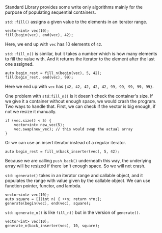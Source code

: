 
Standard Library provides some write only algorithms mainly for the purpose of populating sequential containers.

`std::fill()` assigns a given value to the elements in an iterator range.
```
vector<int> vec(10);
fill(begin(vec), end(vec), 42);
```
Here, we end up with `vec` has 10 elements of `42`.

`std::fill_n()` is similar, but it takes a number which is how many elements to fill the value with. And it returns the iterator to the element after the last one assigned.
```
auto begin_rest = fill_n(begin(vec), 5, 42);
fill(begin_rest, end(vec), 99);
```
Here we end up with `vec` has `{42, 42, 42, 42, 42, 99, 99, 99, 99, 99}`.

One problem with `std:fill_n()` is it doesn't check the container's size. If we give it a container without enough space, we would crash the program. Two ways to handle that. First, we can check if the vector is big enough, if not we resize it manually.
```
if (vec.size() < 5) {
	vector<int> new_vec(5);
	vec.swap(new_vec); // this would swap the actual array
}
```
Or we can use an insert iterator instead of a regular iterator.
```
auto begin_rest = fill_n(back_inserter(vec), 5, 42);
```
Because we are calling `push_back()` underneath this way, the underlying array will be resized if there isn't enough space. So we will not crash.

`std::generate()` takes in an iterator range and callable object, and it populates the range with value given by the callable object. We can use function pointer, functor, and lambda.
```
vector<int> vec(10);
auto square = [](int n) { ++n; return n*n;};
generate(begin(vec), end(vec), square);
```

`std::generate_n()` is like `fill_n()` but in the version of `generate()`.
```
vector<int> vec(10);
generate_n(back_inserter(vec), 10, square);
```